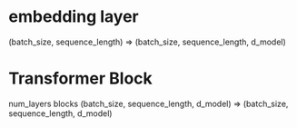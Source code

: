 # embedding layer
(batch_size, sequence_length) => (batch_size, sequence_length, d_model)

# Transformer Block
num_layers blocks
(batch_size, sequence_length, d_model) => (batch_size, sequence_length, d_model)